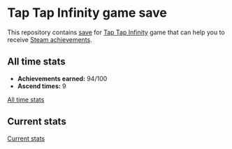 # Tap Tap Infinity game save

This repository contains [save](./SAVE) for [Tap Tap Infinity](https://store.steampowered.com/app/380360/Tap_Tap_Infinity/) game that can help you to receive [Steam achievements](https://steamcommunity.com/stats/380360/achievements).

## All time stats

* **Achievements earned:** 94/100
* **Ascend times:** 9

[All time stats](./all-time-stats.png)

## Current stats

[Current stats](./current-stats.png)
